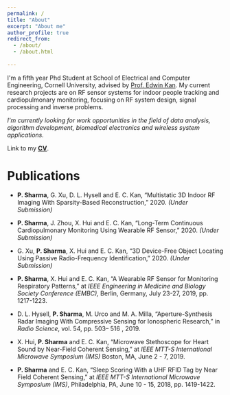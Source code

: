 ```yaml
---
permalink: /
title: "About"
excerpt: "About me"
author_profile: true
redirect_from: 
  - /about/
  - /about.html
  
---
```


I'm a fifth year Phd Student at School of Electrical and Computer Engineering, Cornell University, advised by [Prof. Edwin Kan](https://kan.ece.cornell.edu/). My current research projects are on RF sensor systems for indoor people tracking and cardiopulmonary monitoring, focusing on RF system design, signal processing and inverse problems. 

*I'm currently looking for work opportunities in the field of data analysis, algorithm development, biomedical electronics and wireless system applications.*

Link to my [**CV**](https://github.com/psharma15/psharma15.github.io/blob/master/files/Pragya_Sharma_CV.pdf).

Publications
=====
  * **P. Sharma**, G. Xu, D. L. Hysell and E. C. Kan, “Multistatic 3D Indoor RF Imaging With Sparsity-Based Reconstruction,” 2020. _(Under Submission)_

  * **P. Sharma**, J. Zhou, X. Hui and E. C. Kan, “Long-Term Continuous Cardiopulmonary Monitoring Using Wearable RF Sensor,” 2020. _(Under Submission)_

  * G. Xu, **P. Sharma**, X. Hui and E. C. Kan, “3D Device-Free Object Locating Using Passive Radio-Frequency Identification,” 2020. _(Under Submission)_

  * **P. Sharma**, X. Hui and E. C. Kan, “A Wearable RF Sensor for Monitoring Respiratory Patterns,” at _IEEE Engineering in Medicine and Biology Society Conference (EMBC),_ Berlin, Germany, July 23-27, 2019, pp. 1217-1223.

  * D. L. Hysell, **P. Sharma**, M. Urco and M. A. Milla, “Aperture-Synthesis Radar Imaging With Compressive Sensing for Ionospheric Research,” in _Radio Science_, vol. 54, pp. 503– 516 , 2019.

  * X. Hui, **P. Sharma** and E. C. Kan, “Microwave Stethoscope for Heart Sound by Near-Field Coherent Sensing,” at _IEEE MTT-S International Microwave Symposium (IMS)_ Boston, MA, June 2 - 7, 2019.

  * **P. Sharma** and E. C. Kan, “Sleep Scoring With a UHF RFID Tag by Near Field Coherent Sensing,” at _IEEE MTT-S International Microwave Symposium (IMS)_, Philadelphia, PA, June 10 - 15, 2018, pp. 1419-1422.

